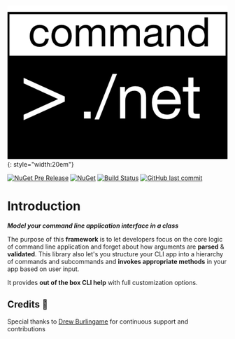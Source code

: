 ![logo](img/logo.png){: style="width:20em"}

[![NuGet Pre Release](https://img.shields.io/nuget/vpre/CommandDotNet.svg)](https://www.nuget.org/packages/CommandDotNet)  [![NuGet](https://img.shields.io/nuget/dt/CommandDotNet.svg)](https://www.nuget.org/packages/CommandDotNet)
[![Build Status](https://travis-ci.com/bilal-fazlani/commanddotnet.svg?branch=master)](https://travis-ci.com/bilal-fazlani/commanddotnet)
[![GitHub last commit](https://img.shields.io/github/last-commit/bilal-fazlani/CommandDotNet.svg)]()

# Introduction

***Model your command line application interface in a class***

The purpose of this **framework** is to let developers focus on the core logic of command line application and forget about how arguments are **parsed** & **validated**. This library also let's you structure your CLI app into a hierarchy of commands and subcommands and **invokes appropriate methods** in your app based on user input.

It provides **out of the box CLI help** with full customization options.

## Credits 🎉

Special thanks to [Drew Burlingame](https://github.com/drewburlingame) for continuous support and contributions